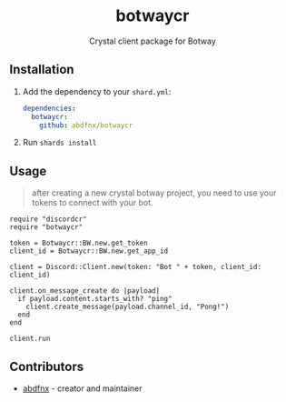 <div align="center">
  <h1>botwaycr</h1>
	<p>
		Crystal client package for Botway
	</p>
</div>

## Installation

1. Add the dependency to your `shard.yml`:

   ```yaml
   dependencies:
     botwaycr:
       github: abdfnx/botwaycr
   ```

2. Run `shards install`

## Usage

> after creating a new crystal botway project, you need to use your tokens to connect with your bot.

```crystal
require "discordcr"
require "botwaycr"

token = Botwaycr::BW.new.get_token
client_id = Botwaycr::BW.new.get_app_id

client = Discord::Client.new(token: "Bot " + token, client_id: client_id)

client.on_message_create do |payload|
  if payload.content.starts_with? "ping"
    client.create_message(payload.channel_id, "Pong!")
  end
end

client.run
```

## Contributors

- [abdfnx](https://github.com/abdfnx) - creator and maintainer
